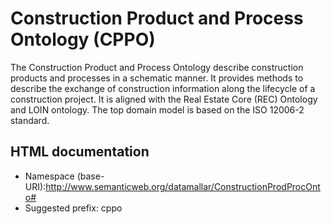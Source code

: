# Construction Product and Process Ontology (CPPO)
The Construction Product and Process Ontology describe construction products and processes in a schematic manner. It provides methods to describe the exchange of construction information along the lifecycle of a construction project. It is aligned with the Real Estate Core (REC) Ontology and LOIN ontology. The top domain model is based on the ISO 12006-2 standard. 
## HTML documentation
+ Namespace (base-URI):http://www.semanticweb.org/datamallar/ConstructionProdProcOnto#
+ Suggested prefix: cppo                                                                                                                                                                                                                                                                                                                                                                                                                                                                                                                                            

